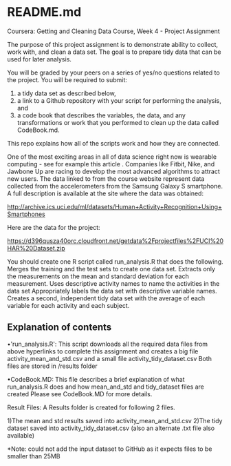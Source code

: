 # README.md

Coursera: Getting and Cleaning Data Course, Week 4 - Project Assignment

The purpose of this project assignment is to demonstrate  ability to collect, work with, 
and clean a data set. The goal is to prepare tidy data that can be used for later analysis. 

You will be graded by your peers on a series of yes/no questions related to the project. 
You will be required to submit: 
1) a tidy data set as described below, 
2) a link to a Github repository with your script for performing the analysis, and 
3) a code book that describes the variables, the data, and any transformations or 
   work that you performed to clean up the data called CodeBook.md. 

This repo explains how all of the scripts work and how they are connected. 

One of the most exciting areas in all of data science right now is wearable computing - 
see for example this article . Companies like Fitbit, Nike, and Jawbone Up are racing to develop 
the most advanced algorithms to attract new users. The data linked to from the course website 
represent data collected from the accelerometers from the Samsung Galaxy S smartphone. 
A full description is available at the site where the data was obtained:

http://archive.ics.uci.edu/ml/datasets/Human+Activity+Recognition+Using+Smartphones

Here are the data for the project:

https://d396qusza40orc.cloudfront.net/getdata%2Fprojectfiles%2FUCI%20HAR%20Dataset.zip

You should create one R script called run_analysis.R that does the following. 
Merges the training and the test sets to create one data set.
Extracts only the measurements on the mean and standard deviation for each measurement. 
Uses descriptive activity names to name the activities in the data set
Appropriately labels the data set with descriptive variable names. 
Creates a second, independent tidy data set with the average of each variable for each activity and each subject. 


Explanation of contents
-------------------------
•'run_analysis.R': 
 This script downloads all the required data files from above hyperlinks to complete this assignment and 
 creates a big file activity_mean_and_std.csv and a small file activity_tidy_dataset.csv 
 Both files are stored in /results folder


•CodeBook.MD: 
This file describes a brief explanation of what run_analysis.R does and how mean_and_std and tidy_dataset files are created
Please see CodeBook.MD for more details.

Result Files: 
A Results folder is created for following 2 files. 

1)The mean and std results saved into activity_mean_and_std.csv
2)The tidy dataset saved into activity_tidy_dataset.csv (also an alternate .txt file also available)

*Note: could not add the input dataset to GitHub as it expects files to be smaller than 25MB
